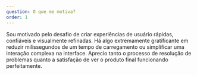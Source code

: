 ```yaml
---
question: O que me motiva?
order: 1
---
```


Sou motivado pelo desafio de criar experiências de usuário rápidas, confiáveis e visualmente refinadas. Há algo extremamente gratificante em reduzir milissegundos de um tempo de carregamento ou simplificar uma interação complexa na interface. Aprecio tanto o processo de resolução de problemas quanto a satisfação de ver o produto final funcionando perfeitamente.
